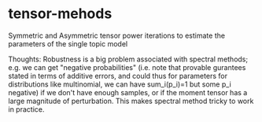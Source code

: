 # tensor-mehods
Symmetric and Asymmetric tensor power iterations to estimate the parameters of the single topic model


Thoughts:
Robustness is a big problem associated with spectral methods; e.g. we can get "negative probabilities" (i.e. note that provable gurantees stated in terms of additive errors, and could thus for parameters for distributions like multinomial, we can have sum_i(p_i)=1 but some p_i negative) if we don't have enough samples, or if the moment tensor has a large magnitude of perturbation. This makes spectral method tricky to work in practice.
